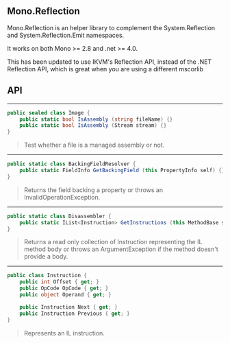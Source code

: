 ## Mono.Reflection

Mono.Reflection is an helper library to complement the System.Reflection and System.Reflection.Emit namespaces.

It works on both Mono >= 2.8 and .net >= 4.0.

This has been updated to use IKVM's Reflection API, instead of the .NET Reflection API, which is
great when you are using a different mscorlib

## API

***

```csharp
public sealed class Image {
	public static bool IsAssembly (string fileName) {}
	public static bool IsAssembly (Stream stream) {}
}
```

> Test whether a file is a managed assembly or not.

***

```csharp
public static class BackingFieldResolver {
	public static FieldInfo GetBackingField (this PropertyInfo self) {}
}
```

> Returns the field backing a property or throws an InvalidOperationException.

***

```csharp
public static class Disassembler {
	public static IList<Instruction> GetInstructions (this MethodBase self) {}
}
```

> Returns a read only collection of Instruction representing the
> IL method body or throws an ArgumentException if the method doesn't provide a body.

***

```csharp
public class Instruction {
	public int Offset { get; }
	public OpCode OpCode { get; }
	public object Operand { get; }

	public Instruction Next { get; }
	public Instruction Previous { get; }
}
```

> Represents an IL instruction.
